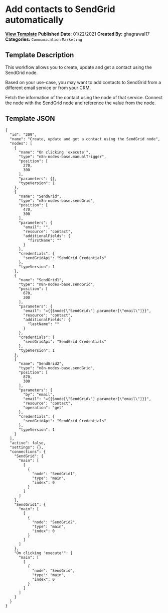 # Add contacts to SendGrid automatically

**[View Template](https://n8n.io/workflows/901-/)**  **Published Date:** 01/22/2021  **Created By:** ghagrawal17  **Categories:** `Communication` `Marketing`  

## Template Description

This workflow allows you to create, update and get a contact using the SendGrid node.



Based on your use-case, you may want to add contacts to SendGrid from a different email service or from your CRM.

Fetch the information of the contact using the node of that service. Connect the node with the SendGrid node and reference the value from the node.

## Template JSON

```
{
  "id": "209",
  "name": "Create, update and get a contact using the SendGrid node",
  "nodes": [
    {
      "name": "On clicking 'execute'",
      "type": "n8n-nodes-base.manualTrigger",
      "position": [
        270,
        300
      ],
      "parameters": {},
      "typeVersion": 1
    },
    {
      "name": "SendGrid",
      "type": "n8n-nodes-base.sendGrid",
      "position": [
        470,
        300
      ],
      "parameters": {
        "email": "",
        "resource": "contact",
        "additionalFields": {
          "firstName": ""
        }
      },
      "credentials": {
        "sendGridApi": "SendGrid Credentials"
      },
      "typeVersion": 1
    },
    {
      "name": "SendGrid1",
      "type": "n8n-nodes-base.sendGrid",
      "position": [
        670,
        300
      ],
      "parameters": {
        "email": "={{$node[\"SendGrid\"].parameter[\"email\"]}}",
        "resource": "contact",
        "additionalFields": {
          "lastName": ""
        }
      },
      "credentials": {
        "sendGridApi": "SendGrid Credentials"
      },
      "typeVersion": 1
    },
    {
      "name": "SendGrid2",
      "type": "n8n-nodes-base.sendGrid",
      "position": [
        870,
        300
      ],
      "parameters": {
        "by": "email",
        "email": "={{$node[\"SendGrid\"].parameter[\"email\"]}}",
        "resource": "contact",
        "operation": "get"
      },
      "credentials": {
        "sendGridApi": "SendGrid Credentials"
      },
      "typeVersion": 1
    }
  ],
  "active": false,
  "settings": {},
  "connections": {
    "SendGrid": {
      "main": [
        [
          {
            "node": "SendGrid1",
            "type": "main",
            "index": 0
          }
        ]
      ]
    },
    "SendGrid1": {
      "main": [
        [
          {
            "node": "SendGrid2",
            "type": "main",
            "index": 0
          }
        ]
      ]
    },
    "On clicking 'execute'": {
      "main": [
        [
          {
            "node": "SendGrid",
            "type": "main",
            "index": 0
          }
        ]
      ]
    }
  }
}
```
